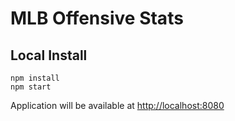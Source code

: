 # MLB Offensive Stats

## Local Install
```
npm install
npm start
```

Application will be available at [http://localhost:8080](http://localhost:8080)